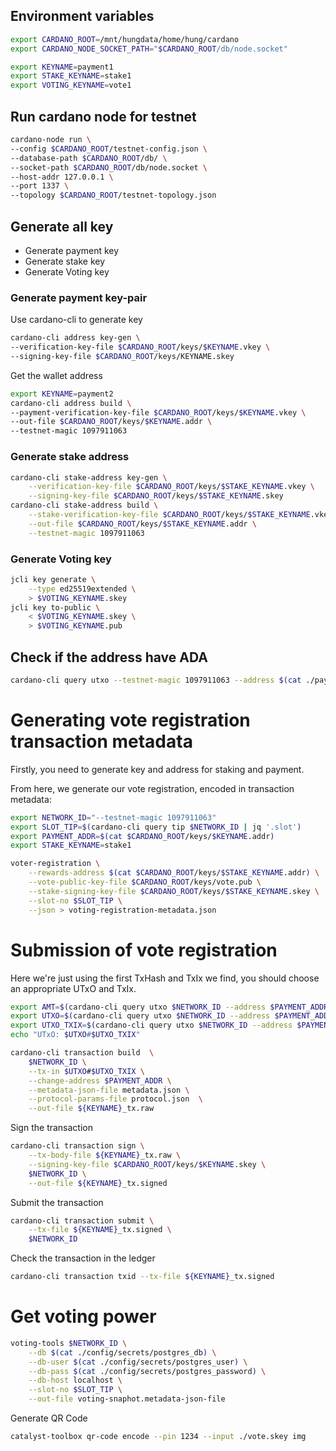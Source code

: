 ## Environment variables

```sh
export CARDANO_ROOT=/mnt/hungdata/home/hung/cardano
export CARDANO_NODE_SOCKET_PATH="$CARDANO_ROOT/db/node.socket"

export KEYNAME=payment1 
export STAKE_KEYNAME=stake1
export VOTING_KEYNAME=vote1
```

## Run cardano node for testnet

```sh
cardano-node run \
--config $CARDANO_ROOT/testnet-config.json \
--database-path $CARDANO_ROOT/db/ \
--socket-path $CARDANO_ROOT/db/node.socket \
--host-addr 127.0.0.1 \
--port 1337 \
--topology $CARDANO_ROOT/testnet-topology.json
```

## Generate all key

- Generate payment key
- Generate stake key
- Generate Voting key

### Generate payment key-pair
Use cardano-cli to generate key

```sh
cardano-cli address key-gen \
--verification-key-file $CARDANO_ROOT/keys/$KEYNAME.vkey \
--signing-key-file $CARDANO_ROOT/keys/KEYNAME.skey
```

Get the wallet address

```sh
export KEYNAME=payment2 
cardano-cli address build \
--payment-verification-key-file $CARDANO_ROOT/keys/$KEYNAME.vkey \
--out-file $CARDANO_ROOT/keys/$KEYNAME.addr \
--testnet-magic 1097911063
```

### Generate stake address
```sh
cardano-cli stake-address key-gen \
    --verification-key-file $CARDANO_ROOT/keys/$STAKE_KEYNAME.vkey \
    --signing-key-file $CARDANO_ROOT/keys/$STAKE_KEYNAME.skey
cardano-cli stake-address build \
    --stake-verification-key-file $CARDANO_ROOT/keys/$STAKE_KEYNAME.vkey \
    --out-file $CARDANO_ROOT/keys/$STAKE_KEYNAME.addr \
    --testnet-magic 1097911063
```
### Generate Voting key

```sh
jcli key generate \
    --type ed25519extended \
    > $VOTING_KEYNAME.skey
jcli key to-public \
    < $VOTING_KEYNAME.skey \
    > $VOTING_KEYNAME.pub
```

## Check if the address have ADA

```sh
cardano-cli query utxo --testnet-magic 1097911063 --address $(cat ./payment1.addr)
```

# Generating vote registration transaction metadata
Firstly, you need to generate key and address for staking and payment.

From here, we generate our vote registration, encoded in transaction metadata:
```sh
export NETWORK_ID="--testnet-magic 1097911063"
export SLOT_TIP=$(cardano-cli query tip $NETWORK_ID | jq '.slot')
export PAYMENT_ADDR=$(cat $CARDANO_ROOT/keys/$KEYNAME.addr)
export STAKE_KEYNAME=stake1

voter-registration \
    --rewards-address $(cat $CARDANO_ROOT/keys/$STAKE_KEYNAME.addr) \
    --vote-public-key-file $CARDANO_ROOT/keys/vote.pub \
    --stake-signing-key-file $CARDANO_ROOT/keys/$STAKE_KEYNAME.skey \
    --slot-no $SLOT_TIP \
    --json > voting-registration-metadata.json
```

# Submission of vote registration
Here we're just using the first TxHash and TxIx we find, you should choose an appropriate UTxO and TxIx.
```sh
export AMT=$(cardano-cli query utxo $NETWORK_ID --address $PAYMENT_ADDR | tail -n1 | awk '{print $3;}')
export UTXO=$(cardano-cli query utxo $NETWORK_ID --address $PAYMENT_ADDR | tail -n1 | awk '{print $1;}')
export UTXO_TXIX=$(cardano-cli query utxo $NETWORK_ID --address $PAYMENT_ADDR | tail -n1 | awk '{print $2;}')
echo "UTxO: $UTXO#$UTXO_TXIX"
```

```sh
cardano-cli transaction build  \
	$NETWORK_ID \
	--tx-in $UTXO#$UTXO_TXIX \
	--change-address $PAYMENT_ADDR \
	--metadata-json-file metadata.json \
	--protocol-params-file protocol.json  \
	--out-file ${KEYNAME}_tx.raw
```

Sign the transaction

```sh
cardano-cli transaction sign \
    --tx-body-file ${KEYNAME}_tx.raw \
    --signing-key-file $CARDANO_ROOT/keys/$KEYNAME.skey \
    $NETWORK_ID \
    --out-file ${KEYNAME}_tx.signed
```

Submit the transaction
```sh
cardano-cli transaction submit \
    --tx-file ${KEYNAME}_tx.signed \
    $NETWORK_ID
```

Check the transaction in the ledger

```sh
cardano-cli transaction txid --tx-file ${KEYNAME}_tx.signed
```

# Get voting power

```sh
voting-tools $NETWORK_ID \
    --db $(cat ./config/secrets/postgres_db) \
    --db-user $(cat ./config/secrets/postgres_user) \
    --db-pass $(cat ./config/secrets/postgres_password) \
    --db-host localhost \
    --slot-no $SLOT_TIP \
    --out-file voting-snaphot.metadata-json-file
```

Generate QR Code

```sh
catalyst-toolbox qr-code encode --pin 1234 --input ./vote.skey img
```
